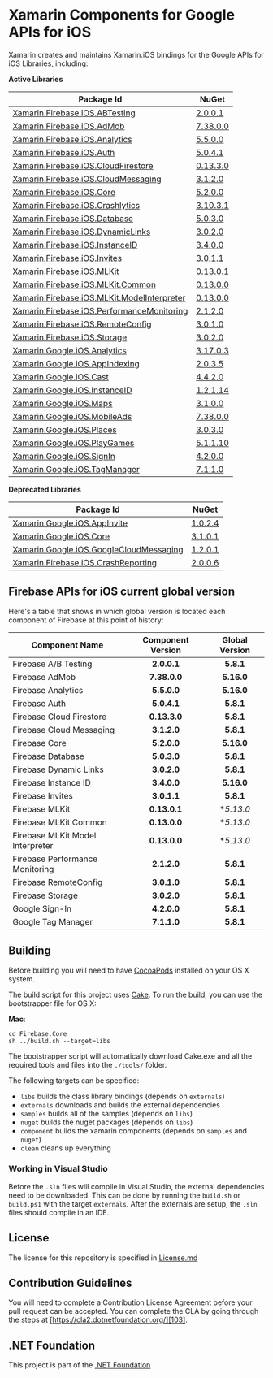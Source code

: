 # Xamarin Components for Google APIs for iOS

Xamarin creates and maintains Xamarin.iOS bindings for the Google APIs for iOS Libraries, including:

**Active Libraries**

| Package Id                                                                   | NuGet                                        |
|------------------------------------------------------------------------------|----------------------------------------------|
| [Xamarin.Firebase.iOS.ABTesting][F.ABTesting.Name]                           | [2.0.0.1][F.ABTesting.Package]               |
| [Xamarin.Firebase.iOS.AdMob][F.AdMob.Name]                                   | [7.38.0.0][F.AdMob.Package]                  |
| [Xamarin.Firebase.iOS.Analytics][F.Analytics.Name]                           | [5.5.0.0][F.Analytics.Package]               |
| [Xamarin.Firebase.iOS.Auth][F.Auth.Name]                                     | [5.0.4.1][F.Auth.Package]                    |
| [Xamarin.Firebase.iOS.CloudFirestore][F.CloudFirestore.Name]                 | [0.13.3.0][F.CloudFirestore.Package]         |
| [Xamarin.Firebase.iOS.CloudMessaging][F.CloudMessaging.Name]                 | [3.1.2.0][F.CloudMessaging.Package]          |
| [Xamarin.Firebase.iOS.Core][F.Core.Name]                                     | [5.2.0.0][F.Core.Package]                    |
| [Xamarin.Firebase.iOS.Crashlytics][F.Crashlytics.Name]                       | [3.10.3.1][F.Crashlytics.Package]            |
| [Xamarin.Firebase.iOS.Database][F.Database.Name]                             | [5.0.3.0][F.Database.Package]                |
| [Xamarin.Firebase.iOS.DynamicLinks][F.DynamicLinks.Name]                     | [3.0.2.0][F.DynamicLinks.Package]            |
| [Xamarin.Firebase.iOS.InstanceID][F.InstanceID.Name]                         | [3.4.0.0][F.InstanceID.Package]              |
| [Xamarin.Firebase.iOS.Invites][F.Invites.Name]                               | [3.0.1.1][F.Invites.Package]                 |
| [Xamarin.Firebase.iOS.MLKit][F.MLKit.Name]                                   | [0.13.0.1][F.MLKit.Package]                  |
| [Xamarin.Firebase.iOS.MLKit.Common][F.MLKit.Common.Name]                     | [0.13.0.0][F.MLKit.Common.Package]           |
| [Xamarin.Firebase.iOS.MLKit.ModelInterpreter][F.MLKit.ModelInterpreter.Name] | [0.13.0.0][F.MLKit.ModelInterpreter.Package] |
| [Xamarin.Firebase.iOS.PerformanceMonitoring][F.PerformanceMonitoring.Name]   | [2.1.2.0][F.PerformanceMonitoring.Package]   |
| [Xamarin.Firebase.iOS.RemoteConfig][F.RemoteConfig.Name]                     | [3.0.1.0][F.RemoteConfig.Package]            |
| [Xamarin.Firebase.iOS.Storage][F.Storage.Name]                               | [3.0.2.0][F.Storage.Package]                 |
| [Xamarin.Google.iOS.Analytics][G.Analytics.Name]                             | [3.17.0.3][G.Analytics.Package]              |
| [Xamarin.Google.iOS.AppIndexing][G.AppIndexing.Name]                         | [2.0.3.5][G.AppIndexing.Package]             |
| [Xamarin.Google.iOS.Cast][G.Cast.Name]                                       | [4.4.2.0][G.Cast.Package]                    |
| [Xamarin.Google.iOS.InstanceID][G.InstanceID.Name]                           | [1.2.1.14][G.InstanceID.Package]             |
| [Xamarin.Google.iOS.Maps][G.Maps.Name]                                       | [3.1.0.0][G.Maps.Package]                    |
| [Xamarin.Google.iOS.MobileAds][G.MobileAds.Name]                             | [7.38.0.0][G.MobileAds.Package]              |
| [Xamarin.Google.iOS.Places][G.Places.Name]                                   | [3.0.3.0][G.Places.Package]                  |
| [Xamarin.Google.iOS.PlayGames][G.PlayGames.Name]                             | [5.1.1.10][G.PlayGames.Package]              |
| [Xamarin.Google.iOS.SignIn][G.SignIn.Name]                                   | [4.2.0.0][G.SignIn.Package]                  |
| [Xamarin.Google.iOS.TagManager][G.TagManager.Name]                           | [7.1.1.0][G.TagManager.Package]              |

**Deprecated Libraries**

| Package Id                                                                 | NuGet                                      |
|----------------------------------------------------------------------------|--------------------------------------------|
| [Xamarin.Google.iOS.AppInvite][G.AppInvite.Name]                           | [1.0.2.4][G.AppInvite.Package]             |
| [Xamarin.Google.iOS.Core][G.Core.Name]                                     | [3.1.0.1][G.Core.Package]                  |
| [Xamarin.Google.iOS.GoogleCloudMessaging][G.GoogleCloudMessaging.Name]     | [1.2.0.1][G.GoogleCloudMessaging.Package]  |
| [Xamarin.Firebase.iOS.CrashReporting][F.CrashReporting.Name]               | [2.0.0.6][F.CrashReporting.Package]        |

## Firebase APIs for iOS current global version

Here's a table that shows in which global version is located each component of Firebase at this point of history:

| Component Name                   | Component Version | Global Version |
|----------------------------------|:-----------------:|:--------------:|
| Firebase A/B Testing             | **2.0.0.1**       | **5.8.1**      |
| Firebase AdMob                   | **7.38.0.0**      | **5.16.0**     |
| Firebase Analytics               | **5.5.0.0**       | **5.16.0**     |
| Firebase Auth                    | **5.0.4.1**       | **5.8.1**      |
| Firebase Cloud Firestore         | **0.13.3.0**      | **5.8.1**      |
| Firebase Cloud Messaging         | **3.1.2.0**       | **5.8.1**      |
| Firebase Core                    | **5.2.0.0**       | **5.16.0**     |
| Firebase Database                | **5.0.3.0**       | **5.8.1**      |
| Firebase Dynamic Links           | **3.0.2.0**       | **5.8.1**      |
| Firebase Instance ID             | **3.4.0.0**       | **5.16.0**     |
| Firebase Invites                 | **3.0.1.1**       | **5.8.1**      |
| Firebase MLKit                   | **0.13.0.1**      | **5.13.0*      |
| Firebase MLKit Common            | **0.13.0.0**      | **5.13.0*      |
| Firebase MLKit Model Interpreter | **0.13.0.0**      | **5.13.0*      |
| Firebase Performance Monitoring  | **2.1.2.0**       | **5.8.1**      |
| Firebase RemoteConfig            | **3.0.1.0**       | **5.8.1**      |
| Firebase Storage                 | **3.0.2.0**       | **5.8.1**      |
| Google Sign-In                   | **4.2.0.0**       | **5.8.1**      |
| Google Tag Manager               | **7.1.1.0**       | **5.8.1**      |

## Building

Before building you will need to have [CocoaPods][101] installed on your OS X system.

The build script for this project uses [Cake][102].  To run the build, you can use the bootstrapper file for OS X:

**Mac**:

```
cd Firebase.Core
sh ../build.sh --target=libs
```

The bootstrapper script will automatically download Cake.exe and all the required tools and files into the `./tools/` folder.

The following targets can be specified:

 - `libs` builds the class library bindings (depends on `externals`)
 - `externals` downloads and builds the external dependencies
 - `samples` builds all of the samples (depends on `libs`)
 - `nuget` builds the nuget packages (depends on `libs`)
 - `component` builds the xamarin components (depends on `samples` and `nuget`)
 - `clean` cleans up everything

### Working in Visual Studio

Before the `.sln` files will compile in Visual Studio, the external dependencies need to be downloaded.  This can be done by running the `build.sh` or `build.ps1` with the target `externals`.  After the externals are setup, the `.sln` files should compile in an IDE.

## License

The license for this repository is specified in 
[License.md](License.md)

## Contribution Guidelines

You will need to complete a Contribution License Agreement before your pull request can be accepted. You can complete the CLA by going through the steps at [https://cla2.dotnetfoundation.org/][103].

## .NET Foundation

This project is part of the [.NET Foundation][104]


[comment]: # (Path for active Firebase component folders)

[F.ABTesting.Name]: Firebase.ABTesting
[F.AdMob.Name]: Firebase.AdMob
[F.Analytics.Name]: Firebase.Analytics
[F.Auth.Name]: Firebase.Auth
[F.CloudFirestore.Name]: Firebase.CloudFirestore
[F.CloudMessaging.Name]: Firebase.CloudMessaging
[F.Core.Name]: Firebase.Core
[F.Crashlytics.Name]: Firebase.Crashlytics
[F.Database.Name]: Firebase.Database
[F.DynamicLinks.Name]: Firebase.DynamicLinks
[F.InstanceID.Name]: Firebase.InstanceID
[F.Invites.Name]: Firebase.Invites
[F.MLKit.Name]: Firebase.MLKit
[F.MLKit.Common.Name]: Firebase.MLKit.Common
[F.MLKit.ModelInterpreter.Name]: Firebase.MLKit.ModelInterpreter
[F.PerformanceMonitoring.Name]: Firebase.PerformanceMonitoring
[F.RemoteConfig.Name]: Firebase.RemoteConfig
[F.Storage.Name]: Firebase.Storage

[comment]: # (URL for active Firebase component NuGets)

[F.ABTesting.Package]: https://www.nuget.org/packages/Xamarin.Firebase.iOS.ABTesting/
[F.AdMob.Package]: https://www.nuget.org/packages/Xamarin.Firebase.iOS.AdMob/
[F.Analytics.Package]: https://www.nuget.org/packages/Xamarin.Firebase.iOS.Analytics/
[F.Auth.Package]: https://www.nuget.org/packages/Xamarin.Firebase.iOS.Auth/
[F.CloudFirestore.Package]: https://www.nuget.org/packages/Xamarin.Firebase.iOS.CloudFirestore/
[F.CloudMessaging.Package]: https://www.nuget.org/packages/Xamarin.Firebase.iOS.CloudMessaging/
[F.Core.Package]: https://www.nuget.org/packages/Xamarin.Firebase.iOS.Core/
[F.Crashlytics.Package]: https://www.nuget.org/packages/Xamarin.Firebase.iOS.Crashlytics/
[F.Database.Package]: https://www.nuget.org/packages/Xamarin.Firebase.iOS.Database/
[F.DynamicLinks.Package]: https://www.nuget.org/packages/Xamarin.Firebase.iOS.DynamicLinks/
[F.InstanceID.Package]: https://www.nuget.org/packages/Xamarin.Firebase.iOS.InstanceID/
[F.Invites.Package]: https://www.nuget.org/packages/Xamarin.Firebase.iOS.Invites/
[F.MLKit.Package]: https://www.nuget.org/packages/Xamarin.Firebase.iOS.MLKit/
[F.MLKit.Common.Package]: https://www.nuget.org/packages/Xamarin.Firebase.iOS.MLKit.Common/
[F.MLKit.ModelInterpreter.Package]: https://www.nuget.org/packages/Xamarin.Firebase.iOS.MLKit.ModelInterpreter/
[F.PerformanceMonitoring.Package]: https://www.nuget.org/packages/Xamarin.Firebase.iOS.PerformanceMonitoring/
[F.RemoteConfig.Package]: https://www.nuget.org/packages/Xamarin.Firebase.iOS.RemoteConfig/
[F.Storage.Package]: https://www.nuget.org/packages/Xamarin.Firebase.iOS.Storage/


[comment]: # (Path for active Google component folders)

[G.Analytics.Name]: Google.Analytics
[G.AppIndexing.Name]: Google.AppIndexing
[G.Cast.Name]: Google.Cast
[G.InstanceID.Name]: Google.InstanceID
[G.Maps.Name]: Google.Maps
[G.MobileAds.Name]: Google.MobileAds
[G.Places.Name]: Google.Places
[G.PlayGames.Name]: Google.PlayGames
[G.SignIn.Name]: Google.SignIn
[G.TagManager.Name]: Google.TagManager

[comment]: # (URL for active Google component NuGets)

[G.Analytics.Package]: https://www.nuget.org/packages/Xamarin.Google.iOS.Analytics/
[G.AppIndexing.Package]: https://www.nuget.org/packages/Xamarin.Google.iOS.AppIndexing/
[G.Cast.Package]: https://www.nuget.org/packages/Xamarin.Google.iOS.Cast/
[G.InstanceID.Package]: https://www.nuget.org/packages/Xamarin.Google.iOS.InstanceID/
[G.Maps.Package]: https://www.nuget.org/packages/Xamarin.Google.iOS.Maps/
[G.MobileAds.Package]: https://www.nuget.org/packages/Xamarin.Google.iOS.MobileAds/
[G.Places.Package]: https://www.nuget.org/packages/Xamarin.Google.iOS.Places/
[G.PlayGames.Package]: https://www.nuget.org/packages/Xamarin.Google.iOS.PlayGames/
[G.SignIn.Package]: https://www.nuget.org/packages/Xamarin.Google.iOS.SignIn/
[G.TagManager.Package]: https://www.nuget.org/packages/Xamarin.Google.iOS.TagManager/


[comment]: # (Path for deprecated Firebase component folders)

[F.CrashReporting.Name]: Firebase.CrashReporting

[comment]: # (URL for deprecated Firebase component NuGets)

[F.CrashReporting.Package]: https://www.nuget.org/packages/Xamarin.Firebase.iOS.CrashReporting/


[comment]: # (Path for deprecated Google component folders)

[G.AppInvite.Name]: Google.AppInvite
[G.Core.Name]: Google.Core
[G.GoogleCloudMessaging.Name]: Google.GoogleCloudMessaging

[comment]: # (URL for deprecated Google component NuGets)

[G.AppInvite.Package]: https://www.nuget.org/packages/Xamarin.Google.iOS.AppInvite/
[G.Core.Package]: https://www.nuget.org/packages/Xamarin.Google.iOS.Core/
[G.GoogleCloudMessaging.Package]: https://www.nuget.org/packages/Xamarin.Google.iOS.GoogleCloudMessaging/


[101]: https://cocoapods.org/
[102]: http://cakebuild.net
[103]: https://cla2.dotnetfoundation.org/
[104]: http://www.dotnetfoundation.org/projects
